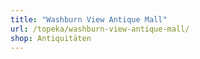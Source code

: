 ```yaml
---
title: "Washburn View Antique Mall"
url: /topeka/washburn-view-antique-mall/
shop: Antiquitäten
---
```

